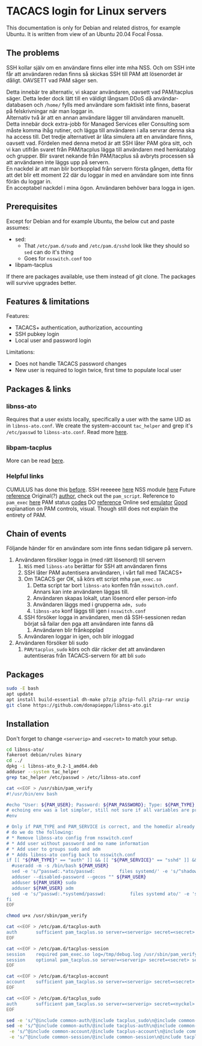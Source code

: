 # TACACS login for Linux servers

This documentation is only for Debian and related distros, for example Ubuntu. It is written from view of an Ubuntu 20.04 Focal Fossa.

## The problems

SSH kollar själv om en användare finns eller inte mha NSS. Och om SSH inte får att användaren redan finns så skickas SSH till PAM att lösenordet är dåligt. OAVSETT vad PAM säger sen.

Detta innebär tre alternativ, vi skapar användaren, oavsett vad PAM/tacplus säger. Detta leder dock lätt till en väldigt långsam DDoS då användar-databasen och `/home/` fylls med användare som faktiskt inte finns, baserat på felskrivningar när man loggar in.  
Alternativ två är att en annan användare lägger till användaren manuellt. Detta innebär dock extra-jobb för Managed Services eller Consulting som måste komma ihåg rutiner, och lägga till användaren i alla servrar denna ska ha access till.
Det tredje alternativet är låta simulera att en användare finns, oavsett vad. Fördelen med denna metod är att SSH låter PAM göra sitt, och vi kan utifrån svaret från PAM/tacplus lägga till användaren med hemkatalog och grupper. Blir svaret nekande från PAM/tacplus så avbryts processen så att användaren inte läggs upp på servern.  
En nackdel är att man blir bortkopplad från servern första gången, detta för att det blir ett moment 22 där du loggar in med en användare som inte finns förän du loggar in.  
En acceptabel nackdel i mina ögon. Användaren behöver bara logga in igen.

## Prerequisites

Except for Debian and for example Ubuntu, the below cut and paste assumes:

* sed:
  * That `/etc/pam.d/sudo` and `/etc/pam.d/sshd` look like they should so `sed` can do it's thing
  * Goes for `nsswitch.conf` too
* libpam-tacplus

If there are packages available, use them instead of git clone. The packages will survive upgrades better.

## Features & limitations

Features:

* TACACS+ authentication, authorization, accounting
* SSH pubkey login
* Local user and password login

Limitations:

* Does not handle TACACS password changes
* New user is required to login twice, first time to populate local user

## Packages & links

### libnss-ato

Requires that a user exists locally, specifically a user with the same UID as in `libnss-ato.conf`. We create the system-account `tac_helper` and grep it's `/etc/passwd` to `libnss-ato.conf`.
Read more [here](https://github.com/donapieppo/libnss-ato).

### libpam-tacplus

More can be read [bere](https://github.com/kravietz/pam_tacplus).

### Helpful links

CUMULUS has done this [before](https://docs.nvidia.com/networking-ethernet-software/cumulus-linux-55/System-Configuration/Authentication-Authorization-and-Accounting/TACACS/).
SSH reeeeee [here](https://groups.google.com/g/event-driven-servers/c/UkjMDuYAApM/m/7gW5YzxyDwAJ)
NSS module [here](https://github.com/benschumacher/nss_tacplus)
Future [reference](https://medium.com/@avirzayev/linux-pam-how-to-create-an-authentication-module-cc132115bdc5)
Original(?) [author](https://github.com/jeroennijhof?tab=repositories), check out the `pam_script`.
Reference to `pam_exec` [here](http://evertrue.github.io/blog/2016/02/03/fun-with-pam-scripts/)
PAM status [codes](https://pubs.opengroup.org/onlinepubs/8329799/chap5.htm)
DO [reference](https://www.digitalocean.com/community/tutorials/how-to-use-pam-to-configure-authentication-on-an-ubuntu-12-04-vps)
Online sed [emulator](https://sed.js.org/)
[Good](https://duo.com/blog/what-duo-unix-administrators-need-to-know-about-pluggable-authentication-modules) explanation on PAM controls, visual. Though still does not explain the entirety of PAM.

## Chain of events

Följande händer för en användare som inte finns sedan tidigare på servern.

1) Användaren försöker logga in (med rätt lösenord) till servern
   1) `NSS` med `libnss-ato` berättar för SSH att användaren finns
   2) SSH låter PAM autentisera användaren, i vårt fall med TACACS+
   3) Om TACACS ger OK, så körs ett script mha `pam_exec.so`
      1) Detta script tar bort `libnss-ato` konfen från `nsswitch.conf`. Annars kan inte användaren läggas till.
      2) Användaren skapas lokalt, utan lösenord eller person-info
      3) Användaren läggs med i grupperna `adm, sudo`
      4) `libnss-ato` konf läggs till igen i `nsswitch.conf`
   4) SSH försöker logga in användaren, men då SSH-sessionen redan börjat så failar den pga att användaren inte fanns då
      1) Användaren blir frånkopplad
   5) Användaren loggar in igen, och blir inloggad
2) Användaren försöker bli sudo
   1) `PAM/tacplus_sudo` körs och där räcker det att användaren autentiseras från TACACS-servern för att bli `sudo`

## Packages

```bash
sudo -E bash
apt update
apt install build-essential dh-make p7zip p7zip-full p7zip-rar unzip
git clone https://github.com/donapieppo/libnss-ato.git
```

## Installation

Don't forget to change `<serverip>` and `<secret>` to match your setup.

```bash
cd libnss-ato/
fakeroot debian/rules binary
cd ../
dpkg -i libnss-ato_0.2-1_amd64.deb
adduser --system tac_helper
grep tac_helper /etc/passwd > /etc/libnss-ato.conf

cat <<EOF > /usr/sbin/pam_verify
#!/usr/bin/env bash

#echo "User: ${PAM_USER}; Password: ${PAM_PASSWORD}; Type: ${PAM_TYPE}; Service: ${PAM_SERVICE}; AVP: ${PRIV_LVL}"
# echoing env was a lot simpler, still not sure if all variables are printed...
#env

# Only if PAM_TYPE and PAM_SERVICE is correct, and the homedir already doesn't exist
# do we do the following:
# * Remove libnss-ato config from nsswitch.conf
# * Add user without password and no name information
# * Add user to groups sudo and adm
# * Adds libnss-ato config back to nsswitch.conf
if [[ "${PAM_TYPE}" == "auth" ]] && [[ "${PAM_SERVICE}" == "sshd" ]] && [ ! -d "/home/${PAM_USER}" ]; then
  #useradd -m -s /bin/bash ${PAM_USER}
  sed -e 's/^passwd:.*ato/passwd:         files systemd/' -e 's/^shadow:.*ato/shadow:         files/' -i /etc/nsswitch.conf
  adduser --disabled-password --gecos "" ${PAM_USER}
  adduser ${PAM_USER} sudo
  adduser ${PAM_USER} adm
  sed -e 's/^passwd:.*systemd/passwd:         files systemd ato/' -e 's/^shadow:.*files/shadow:         files ato/' -i /etc/nsswitch.conf
fi
EOF

chmod u+x /usr/sbin/pam_verify

cat <<EOF > /etc/pam.d/tacplus-auth
auth       sufficient pam_tacplus.so server=<serverip> secret=<secret>
EOF

cat <<EOF > /etc/pam.d/tacplus-session
session    required pam_exec.so log=/tmp/debug.log /usr/sbin/pam_verify
session    optional pam_tacplus.so server=<serverip> secret=<secret> service=ppp protocol=ip
EOF

cat <<EOF > /etc/pam.d/tacplus-account
account    sufficient pam_tacplus.so server=<serverip> secret=<secret> service=ppp protocol=ip
EOF

cat <<EOF > /etc/pam.d/tacplus_sudo
auth       sufficient pam_tacplus.so server=<serverip> secret=<nyckel> prompt=Password:
EOF

sed -e 's/^@include common-auth/@include tacplus_sudo\n@include common-auth/' -i /etc/pam.d/sudo
sed -e 's/^@include common-auth/@include tacplus-auth\n@include common-auth/' \
 -e 's/^@include common-account/@include tacplus-account\n@include common-account/' \
 -e 's/^@include common-session/@include common-session\n@include tacplus-session/' -i /etc/pam.d/sshd
```
